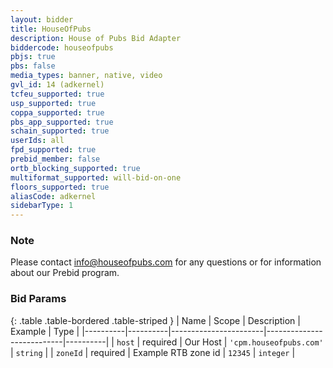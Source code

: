 ```yaml
---
layout: bidder
title: HouseOfPubs
description: House of Pubs Bid Adapter
biddercode: houseofpubs
pbjs: true
pbs: false
media_types: banner, native, video
gvl_id: 14 (adkernel)
tcfeu_supported: true
usp_supported: true
coppa_supported: true
pbs_app_supported: true
schain_supported: true
userIds: all
fpd_supported: true
prebid_member: false
ortb_blocking_supported: true
multiformat_supported: will-bid-on-one
floors_supported: true
aliasCode: adkernel
sidebarType: 1
---
```


### Note

Please contact <info@houseofpubs.com> for any questions or for information about our Prebid program.

### Bid Params

{: .table .table-bordered .table-striped }
| Name     | Scope    | Description           | Example                   | Type     |
|----------|----------|-----------------------|---------------------------|----------|
| `host`   | required | Our Host              | `'cpm.houseofpubs.com'`   | `string` |
| `zoneId` | required | Example RTB zone id   |         `12345`         | `integer` |
